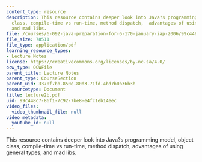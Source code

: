 ```yaml
---
content_type: resource
description: This resource contains deeper look into Java?s programming model, object
  class, compile-time vs run-time, method dispatch,  advantages of using general types,
  and mad libs.
file: /courses/6-092-java-preparation-for-6-170-january-iap-2006/99c448c786f17c927be8e4fc1eb14eec_lecture2b.pdf
file_size: 78511
file_type: application/pdf
learning_resource_types:
- Lecture Notes
license: https://creativecommons.org/licenses/by-nc-sa/4.0/
ocw_type: OCWFile
parent_title: Lecture Notes
parent_type: CourseSection
parent_uid: 3370f7bb-850e-80d3-71fd-4bd7b0b36b3b
resourcetype: Document
title: lecture2b.pdf
uid: 99c448c7-86f1-7c92-7be8-e4fc1eb14eec
video_files:
  video_thumbnail_file: null
video_metadata:
  youtube_id: null
---
```

This resource contains deeper look into Java?s programming model, object class, compile-time vs run-time, method dispatch,  advantages of using general types, and mad libs.